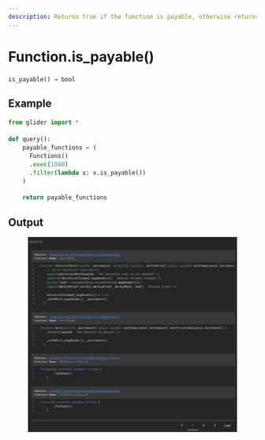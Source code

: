 ```yaml
---
description: Returns true if the function is payable, otherwise returns false.
---
```


# Function.is\_payable()

`is_payable() → bool`

## Example

```python
from glider import *

def query():
    payable_functions = (
      Functions()
      .exec(1000)
      .filter(lambda x: x.is_payable())
    )

    return payable_functions
```

## Output

<figure><img src="../../../.gitbook/assets/image (4) (1) (1) (1) (1) (1) (1).png" alt=""><figcaption></figcaption></figure>
